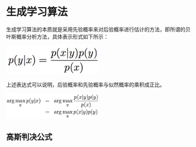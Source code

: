 # **生成学习算法**

生成学习算法的本质就是采用先验概率来对后验概率进行估计的方法，即所谓的贝叶斯概率分析方法，具体表示形式如下所示：

<img src="../../images/04/pyx.jpg" width = "50%"/>

上述表达式可以说明，后验概率和先验概率与似然概率的乘积成正比。

<img src="../../images/04/pyx1.jpg" width = "50%"/>

## **高斯判决公式**



